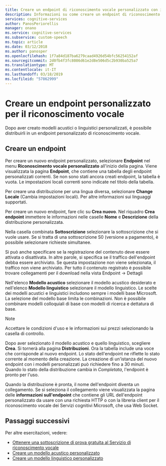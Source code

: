 ```yaml
---
title: Creare un endpoint di riconoscimento vocale personalizzato con i servizi di riconoscimento vocale in Azure | Microsoft Docs
description: Informazioni su come creare un endpoint di riconoscimento vocale personalizzato usando servizi di riconoscimento vocale di Azure.
services: cognitive-services
author: PanosPeriorellis
manager: onano
ms.service: cognitive-services
ms.subservice: custom-speech
ms.topic: article
ms.date: 03/12/2018
ms.author: panosper
ms.openlocfilehash: 1f7a84d187ba6279caad4926d54bfc56254152af
ms.sourcegitcommit: 2d0fb4f3fc8086d61e2d8e506d5c2b930ba525a7
ms.translationtype: MT
ms.contentlocale: it-IT
ms.lasthandoff: 03/18/2019
ms.locfileid: "57862999"
---
```

# <a name="create-a-custom-speech-to-text-endpoint"></a>Creare un endpoint personalizzato per il riconoscimento vocale

Dopo aver creato modelli acustici o linguistici personalizzati, è possibile distribuirli in un endpoint personalizzato di riconoscimento vocale.

## <a name="create-an-endpoint"></a>Creare un endpoint
Per creare un nuovo endpoint personalizzato, selezionare **Endpoint** nel menu **Riconoscimento vocale personalizzato** all'inizio della pagina. Viene visualizzata la pagina **Endpoint**, che contiene una tabella degli endpoint personalizzati correnti. Se non sono stati ancora creati endpoint, la tabella è vuota. Le impostazioni locali correnti sono indicate nel titolo della tabella.

Per creare una distribuzione per una lingua diversa, selezionare **Change Locale** (Cambia impostazioni locali). Per altre informazioni sui linguaggi supportati.

Per creare un nuovo endpoint, fare clic su **Crea nuovo**. Nel riquadro **Crea endpoint** immettere le informazioni nelle caselle **Nome** e **Descrizione** della distribuzione personalizzata.

Nella casella combinata **Sottoscrizione** selezionare la sottoscrizione che si vuole usare. Se si tratta di una sottoscrizione S0 (versione a pagamento), è possibile selezionare richieste simultanee.

Si può anche specificare se la registrazione del contenuto deve essere attivata o disattivata. In altre parole, si specifica se il traffico dell'endpoint debba essere archiviato. Se questa impostazione non viene selezionata, il traffico non viene archiviato. Per tutto il contenuto registrato è possibile trovare collegamenti per il download nella vista Endpoint -> Dettagli

Nell'elenco **Modello acustico** selezionare il modello acustico desiderato e nell'elenco **Modello linguistico** selezionare il modello linguistico. Le scelte dei modelli acustici e linguistici includono sempre i modelli base Microsoft. La selezione del modello base limita le combinazioni. Non è possibile combinare modelli colloquiali di base con modelli di ricerca e dettatura di base.

> [!NOTE]
> Accettare le condizioni d'uso e le informazioni sui prezzi selezionando la casella di controllo.
>

Dopo aver selezionato il modello acustico e quello linguistico, scegliere **Crea**. Si tornerà alla pagina **Distribuzioni**. Ora la tabella include una voce che corrisponde al nuovo endpoint. Lo stato dell'endpoint ne riflette lo stato corrente al momento della creazione. La creazione di un'istanza del nuovo endpoint con i modelli personalizzati può richiedere fino a 30 minuti. Quando lo stato della distribuzione cambia in *Completata*, l'endpoint è pronto per l'uso.

Quando la distribuzione è pronta, il nome dell'endpoint diventa un collegamento. Se si seleziona il collegamento viene visualizzata la pagina delle **informazioni sull'endpoint** che contiene gli URL dell'endpoint personalizzato da usare con una richiesta HTTP o con la libreria client per il riconoscimento vocale dei Servizi cognitivi Microsoft, che usa Web Socket.

## <a name="next-steps"></a>Passaggi successivi

Per altre esercitazioni, vedere:
- [Ottenere una sottoscrizione di prova gratuita al Servizio di riconoscimento vocale](https://azure.microsoft.com/try/cognitive-services/)
- [Creare un modello acustico personalizzato](how-to-customize-acoustic-models.md)
- [Creare un modello linguistico personalizzato](how-to-customize-language-model.md)
